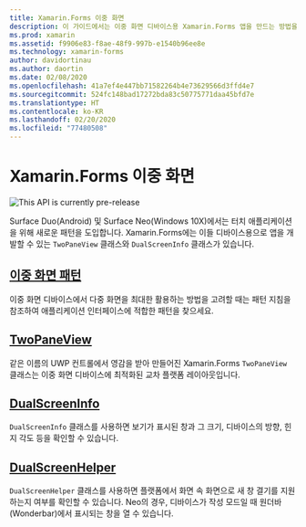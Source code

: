 ```yaml
---
title: Xamarin.Forms 이중 화면
description: 이 가이드에서는 이중 화면 디바이스용 Xamarin.Forms 앱을 만드는 방법을 설명합니다.
ms.prod: xamarin
ms.assetid: f9906e83-f8ae-48f9-997b-e1540b96ee8e
ms.technology: xamarin-forms
author: davidortinau
ms.author: daortin
ms.date: 02/08/2020
ms.openlocfilehash: 41a7ef4e447bb71582264b4e73629566d3ffd4e7
ms.sourcegitcommit: 524fc148bad17272bda83c50775771daa45bfd7e
ms.translationtype: HT
ms.contentlocale: ko-KR
ms.lasthandoff: 02/20/2020
ms.locfileid: "77480508"
---
```

# <a name="xamarinforms-dual-screen"></a>Xamarin.Forms 이중 화면

![](~/media/shared/preview.png "This API is currently pre-release")

Surface Duo(Android) 및 Surface Neo(Windows 10X)에서는 터치 애플리케이션을 위해 새로운 패턴을 도입합니다. Xamarin.Forms에는 이들 디바이스용으로 앱을 개발할 수 있는 `TwoPaneView` 클래스와 `DualScreenInfo` 클래스가 있습니다.

## <a name="dual-screen-patterns"></a>[이중 화면 패턴](design-patterns.md)

이중 화면 디바이스에서 다중 화면을 최대한 활용하는 방법을 고려할 때는 패턴 지침을 참조하여 애플리케이션 인터페이스에 적합한 패턴을 찾으세요.

## <a name="twopaneview"></a>[TwoPaneView](twopaneview.md)

같은 이름의 UWP 컨트롤에서 영감을 받아 만들어진 Xamarin.Forms `TwoPaneView` 클래스는 이중 화면 디바이스에 최적화된 교차 플랫폼 레이아웃입니다.

## <a name="dualscreeninfo"></a>[DualScreenInfo](dual-screen-info.md)

`DualScreenInfo` 클래스를 사용하면 보기가 표시된 창과 그 크기, 디바이스의 방향, 힌지 각도 등을 확인할 수 있습니다.

## <a name="dualscreenhelper"></a>[DualScreenHelper](dual-screen-helper.md)

`DualScreenHelper` 클래스를 사용하면 플랫폼에서 화면 속 화면으로 새 창 결기를 지원하는지 여부를 확인할 수 있습니다. Neo의 경우, 디바이스가 작성 모드일 때 원더바(Wonderbar)에서 표시되는 창을 열 수 있습니다.
